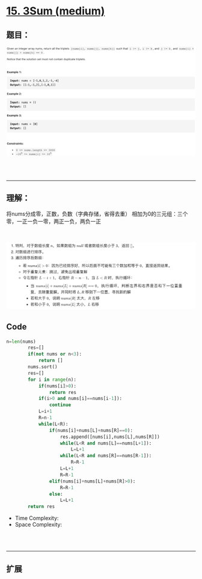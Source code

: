 # [15. 3Sum (medium)](https://leetcode-cn.com/problems/3sum/)
## 题目：

![timu](img/15_1.png)

<br>
<br>

--------------------------------
## 理解：
将nums分成零，正数，负数（字典存储，省得去重）
相加为0的三元组：三个零，一正一负一零，两正一负，两负一正
<br>
<br>

![tim](img/15_2.png)
--------------------------------
## Code

```python
n=len(nums)
        res=[]
        if(not nums or n<3):
            return []
        nums.sort()
        res=[]
        for i in range(n):
            if(nums[i]>0):
                return res
            if(i>0 and nums[i]==nums[i-1]):
                continue
            L=i+1
            R=n-1
            while(L<R):
                if(nums[i]+nums[L]+nums[R]==0):
                    res.append([nums[i],nums[L],nums[R]])
                    while(L<R and nums[L]==nums[L+1]):
                        L=L+1
                    while(L<R and nums[R]==nums[R-1]):
                        R=R-1
                    L=L+1
                    R=R-1
                elif(nums[i]+nums[L]+nums[R]>0):
                    R=R-1
                else:
                    L=L+1
        return res


```
- Time Complexity: 
- Space Complexity: 

<br>
<br>

--------------------------------
## 扩展